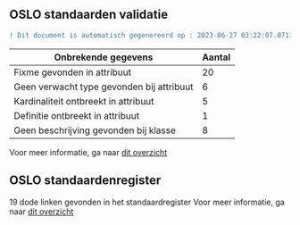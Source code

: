 ## OSLO standaarden validatie
```diff
! Dit document is automatisch gegenereerd op : 2023-06-27 03:22:07.071181
```

| Onbrekende gegevens               | Aantal  |
| ----------------------------              | --------------------------  |
| Fixme gevonden in attribuut               | 20  |
| Geen verwacht type gevonden bij attribuut | 6  |
| Kardinaliteit ontbreekt in attribuut      | 5  |
| Definitie ontbreekt in attribuut          | 1  |
| Geen beschrijving gevonden bij klasse     | 8  |

Voor meer informatie, ga naar [dit overzicht](output/controle_applicatieprofiel.md)

## OSLO standaardenregister

19 dode linken gevonden in het standaardregister
Voor meer informatie, ga naar [dit overzicht](output/dead_links.md)